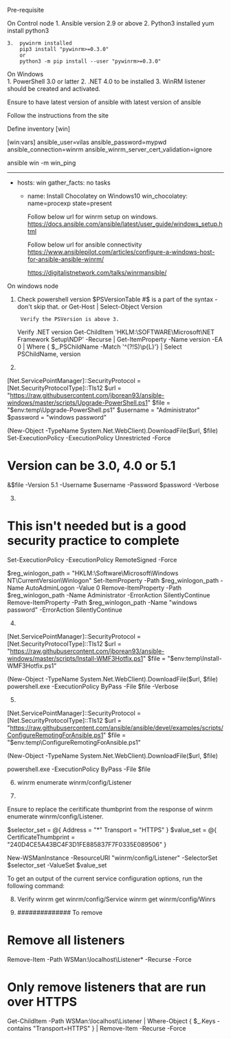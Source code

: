 Pre-requisite

On Control node
	1. Ansible version 2.9 or above
	2. Python3 installed 
		yum install python3
		
	3.	pywinrm installed
		pip3 install "pywinrm>=0.3.0"
		or
		python3 -m pip install --user "pywinrm>=0.3.0"
		
On Windows		
	1. PowerShell 3.0 or latter
	2. .NET 4.0 to be installed
	3. WinRM listener should be created and activated.
	
Ensure to have latest version of ansible with latest version of ansible

Follow the instructions from the site



Define inventory
[win]
<ip>

[win:vars]
ansible_user=vilas
ansible_password=mypwd
ansible_connection=winrm
ansible_winrm_server_cert_validation=ignore


ansible win -m win_ping 

---
- hosts: win
  gather_facts: no
  tasks
  - name: Install Chocolatey on Windows10
    win_chocolatey: name=procexp state=present
	
	
	Follow below url for winrm setup on windows.
		https://docs.ansible.com/ansible/latest/user_guide/windows_setup.html

	Follow below url for ansible connectivity
	https://www.ansiblepilot.com/articles/configure-a-windows-host-for-ansible-ansible-winrm/
	

	https://digitalistnetwork.com/talks/winrmansible/
	
On windows node	
	
	
1. Check powershell version
		$PSVersionTable	#$ is a part of the syntax - don't skip that.
		or Get-Host | Select-Object Version
		
		Verify the PSVersion is above 3.
		
	Verify .NET version
		Get-ChildItem 'HKLM:\SOFTWARE\Microsoft\NET Framework Setup\NDP' -Recurse | Get-ItemProperty -Name version -EA 0 | Where { $_.PSChildName -Match '^(?!S)\p{L}'} | Select PSChildName, version
		
		
		
2. 
[Net.ServicePointManager]::SecurityProtocol = [Net.SecurityProtocolType]::Tls12
$url = "https://raw.githubusercontent.com/jborean93/ansible-windows/master/scripts/Upgrade-PowerShell.ps1"
$file = "$env:temp\Upgrade-PowerShell.ps1"
$username = "Administrator"
$password = "windows password"

(New-Object -TypeName System.Net.WebClient).DownloadFile($url, $file)
Set-ExecutionPolicy -ExecutionPolicy Unrestricted -Force

# Version can be 3.0, 4.0 or 5.1
&$file -Version 5.1 -Username $username -Password $password -Verbose


3. 
# This isn't needed but is a good security practice to complete
Set-ExecutionPolicy -ExecutionPolicy RemoteSigned -Force

$reg_winlogon_path = "HKLM:\Software\Microsoft\Windows NT\CurrentVersion\Winlogon"
Set-ItemProperty -Path $reg_winlogon_path -Name AutoAdminLogon -Value 0
Remove-ItemProperty -Path $reg_winlogon_path -Name Administrator -ErrorAction SilentlyContinue
Remove-ItemProperty -Path $reg_winlogon_path -Name "windows password" -ErrorAction SilentlyContinue


4. 
[Net.ServicePointManager]::SecurityProtocol = [Net.SecurityProtocolType]::Tls12
$url = "https://raw.githubusercontent.com/jborean93/ansible-windows/master/scripts/Install-WMF3Hotfix.ps1"
$file = "$env:temp\Install-WMF3Hotfix.ps1"

(New-Object -TypeName System.Net.WebClient).DownloadFile($url, $file)
powershell.exe -ExecutionPolicy ByPass -File $file -Verbose

5. 
[Net.ServicePointManager]::SecurityProtocol = [Net.SecurityProtocolType]::Tls12
$url = "https://raw.githubusercontent.com/ansible/ansible/devel/examples/scripts/ConfigureRemotingForAnsible.ps1"
$file = "$env:temp\ConfigureRemotingForAnsible.ps1"

(New-Object -TypeName System.Net.WebClient).DownloadFile($url, $file)

powershell.exe -ExecutionPolicy ByPass -File $file


6. winrm enumerate winrm/config/Listener


7. 

Ensure to replace the ceritificate thumbprint from the response of winrm enumerate winrm/config/Listener.

$selector_set = @{
    Address = "*"
    Transport = "HTTPS"
}
$value_set = @{
    CertificateThumbprint = "240D4CE5A43BC4F3D1FE885837F7F0335E089506"
}

New-WSManInstance -ResourceURI "winrm/config/Listener" -SelectorSet $selector_set -ValueSet $value_set


To get an output of the current service configuration options, run the following command:

8. Verify 
winrm get winrm/config/Service
winrm get winrm/config/Winrs

9. ############## To remove
# Remove all listeners
Remove-Item -Path WSMan:\localhost\Listener\* -Recurse -Force

# Only remove listeners that are run over HTTPS
Get-ChildItem -Path WSMan:\localhost\Listener | Where-Object { $_.Keys -contains "Transport=HTTPS" } | Remove-Item -Recurse -Force


